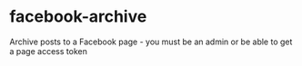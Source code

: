 # facebook-archive
Archive posts to a Facebook page - you must be an admin or be able to get a page access token
